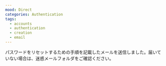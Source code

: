 ```yaml
---
mood: Direct
categories: Authentication
tags:
  - accounts
  - authentication
  - creation
  - email
---
```

パスワードをリセットするための手順を記載したメールを送信しました。届いていない場合は、迷惑メールフォルダをご確認ください。